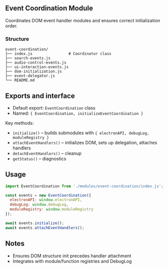 ## Event Coordination Module

Coordinates DOM event handler modules and ensures correct initialization order.

### Structure
```
event-coordination/
├── index.js                # Coordinator class
├── search-events.js
├── audio-control-events.js
├── ui-interaction-events.js
├── dom-initialization.js
├── event-delegator.js
└── README.md
```

## Exports and interface
- Default export: `EventCoordination` class
- Named: `{ EventCoordination, initializeEventCoordination }`

Key methods:
- `initialize()` – builds submodules with `{ electronAPI, debugLog, moduleRegistry }`
- `attachEventHandlers()` – initializes DOM, sets up delegation, attaches handlers
- `detachEventHandlers()` – cleanup
- `getStatus()` – diagnostics

## Usage
```javascript
import EventCoordination from './modules/event-coordination/index.js';

const events = new EventCoordination({
  electronAPI: window.electronAPI,
  debugLog: window.debugLog,
  moduleRegistry: window.moduleRegistry
});

await events.initialize();
await events.attachEventHandlers();
```

## Notes
- Ensures DOM structure init precedes handler attachment
- Integrates with module/function registries and DebugLog
